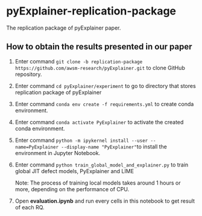 
# pyExplainer-replication-package
The replication package of pyExplainer paper.

## How to obtain the results presented in our paper
1. Enter command `git clone -b replication-package https://github.com/awsm-research/pyExplainer.git` to clone GitHub repository.
2. Enter command `cd pyExplainer/experiment` to go to directory that stores replication package of pyExplainer
3. Enter command `conda env create -f requirements.yml` to create conda environment.
4. Enter command `conda activate PyExplainer` to activate the created conda environment.
5. Enter command `python -m ipykernel install --user --name=PyExplainer --display-name "PyExplainer"`to install the environment in Jupyter Notebook.
6. Enter command `python train_global_model_and_explainer.py` to train global JIT defect models, PyExplainer and LIME

	Note: The process of training local models takes around 1 hours or more, depending on the performance of CPU.
	
6. Open **evaluation.ipynb** and run every cells in this notebook to get result of each RQ.
